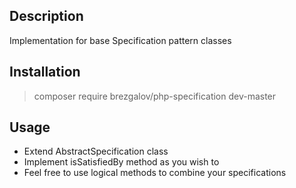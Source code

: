 ## Description

Implementation for base Specification pattern classes

## Installation

> composer require brezgalov/php-specification dev-master

## Usage
- Extend AbstractSpecification class
- Implement isSatisfiedBy method as you wish to
- Feel free to use logical methods to combine your specifications
